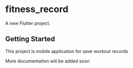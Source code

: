 # fitness_record

A new Flutter project.

## Getting Started

This project is mobile application for save workout records

More documentation will be added soon